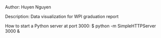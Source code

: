 Author: Huyen Nguyen

Description: Data visualization for WPI graduation report

How to start a Python server at port 3000:
$ python -m SimpleHTTPServer 3000 &

